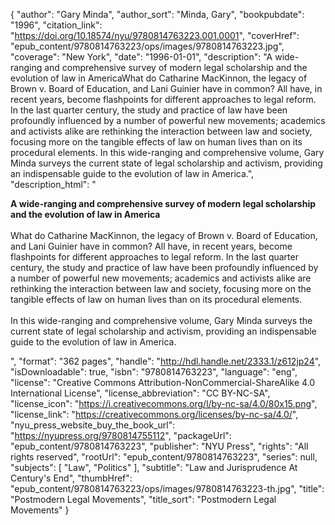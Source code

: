 {
  "author": "Gary Minda",
  "author_sort": "Minda, Gary",
  "bookpubdate": "1996",
  "citation_link": "https://doi.org/10.18574/nyu/9780814763223.001.0001",
  "coverHref": "epub_content/9780814763223/ops/images/9780814763223.jpg",
  "coverage": "New York",
  "date": "1996-01-01",
  "description": "A wide-ranging and comprehensive survey of modern legal scholarship and the evolution of law in AmericaWhat do Catharine MacKinnon, the legacy of Brown v. Board of Education, and Lani Guinier have in common? All have, in recent years, become flashpoints for different approaches to legal reform. In the last quarter century, the study and practice of law have been profoundly influenced by a number of powerful new movements; academics and activists alike are rethinking the interaction between law and society, focusing more on the tangible effects of law on human lives than on its procedural elements. In this wide-ranging and comprehensive volume, Gary Minda surveys the current state of legal scholarship and activism, providing an indispensable guide to the evolution of law in America.",
  "description_html": "<p><b>A wide-ranging and comprehensive survey of modern legal scholarship and the evolution of law in America</b><br><br>What do Catharine MacKinnon, the legacy of Brown v. Board of Education, and Lani Guinier have in common? All have, in recent years, become flashpoints for different approaches to legal reform. In the last quarter century, the study and practice of law have been profoundly influenced by a number of powerful new movements; academics and activists alike are rethinking the interaction between law and society, focusing more on the tangible effects of law on human lives than on its procedural elements.<br><br> In this wide-ranging and comprehensive volume, Gary Minda surveys the current state of legal scholarship and activism, providing an indispensable guide to the evolution of law in America.</p>",
  "format": "362 pages",
  "handle": "http://hdl.handle.net/2333.1/z612jp24",
  "isDownloadable": true,
  "isbn": "9780814763223",
  "language": "eng",
  "license": "Creative Commons Attribution-NonCommercial-ShareAlike 4.0 International License",
  "license_abbreviation": "CC BY-NC-SA",
  "license_icon": "https://i.creativecommons.org/l/by-nc-sa/4.0/80x15.png",
  "license_link": "https://creativecommons.org/licenses/by-nc-sa/4.0/",
  "nyu_press_website_buy_the_book_url": "https://nyupress.org/9780814755112",
  "packageUrl": "epub_content/9780814763223",
  "publisher": "NYU Press",
  "rights": "All rights reserved",
  "rootUrl": "epub_content/9780814763223",
  "series": null,
  "subjects": [
    "Law",
    "Politics"
  ],
  "subtitle": "Law and Jurisprudence At Century's End",
  "thumbHref": "epub_content/9780814763223/ops/images/9780814763223-th.jpg",
  "title": "Postmodern Legal Movements",
  "title_sort": "Postmodern Legal Movements"
}
